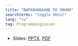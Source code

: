 ```yaml
---
title: "ВЫРАВНИВАНИЕ ПО ЛИНИИ"
searchterms: "toggle 9Unit"
lang: "ru"
tag: ProgrammingLesson
---
```

 <ul>
 <li class="ng-binding">Slides:
 <a href="ProgrammingLessons/SquaringonLineRU.pptx">PPTX</a>,
 <a href="ProgrammingLessons/SquaringonLineRU.pdf">PDF</a>
 </li>
 </ul>
